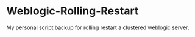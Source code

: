 # Weblogic-Rolling-Restart
My personal script backup for rolling restart a clustered weblogic server. 
